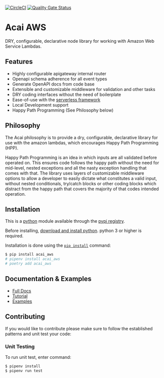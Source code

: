 [![CircleCI](https://circleci.com/gh/syngenta/acai-python.svg?style=shield)](https://circleci.com/gh/syngenta/acai-python)
[![Quality Gate Status](https://sonarcloud.io/api/project_badges/measure?project=syngenta_acai-python&metric=alert_status)](https://sonarcloud.io/summary/new_code?id=syngenta_acai-python)

# Acai AWS
DRY, configurable, declarative node library for working with Amazon Web Service Lambdas.

## Features
* Highly configurable apigateway internal router
* Openapi schema adherence for all event types
* Generate OpenAPI docs from code base
* Extensible and customizable middleware for validation and other tasks
* DRY coding interfaces without the need of boilerplate
* Ease-of-use with the [serverless framework](https://www.serverless.com/)
* Local Development support
* Happy Path Programming (See Philosophy below)

## Philosophy

The Acai philosophy is to provide a dry, configurable, declarative library for use with the amazon lambdas, which encourages Happy Path Programming (HPP).

Happy Path Programming is an idea in which inputs are all validated before operated on. This ensures code follows the happy path without the need for mid-level, nested exceptions and all the nasty exception handling that comes with that. The library uses layers of customizable middleware options to allow a developer to easily dictate what constitutes a valid input, without nested conditionals, try/catch blocks or other coding blocks which distract from the happy path that covers the majority of that codes intended operation.

## Installation

This is a [python](https://www.python.org/) module available through the
[pypi registry](https://pypi.org).

Before installing, [download and install python](https://www.python.org/downloads/).
python 3 or higher is required.


Installation is done using the
[`pip install`](https://packaging.python.org/tutorials/installing-packages/) command:

```bash
$ pip install acai_aws
# pipenv install acai_aws
# poetry add acai_aws
```
## Documentation & Examples

* [Full Docs](https://syngenta.github.io/acai-python-docs/)
* [Tutorial](https://syngenta.github.io/acai-python-docs/)
* [Examples](https://github.com/syngenta/acai-python-docs/blob/main/examples/)


## Contributing

If you would like to contribute please make sure to follow the established patterns and unit test your code:

### Unit Testing

To run unit test, enter command:
```bash
$ pipenv install
$ pipenv run test
```
